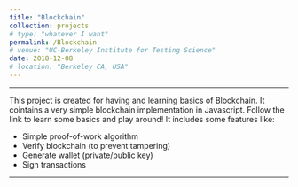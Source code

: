 ```yaml
---
title: "Blockchain"
collection: projects
# type: "whatever I want"
permalink: /Blockchain
# venue: "UC-Berkeley Institute for Testing Science"
date: 2018-12-08
# location: "Berkeley CA, USA"
---
```

---
This project is  created for having and learning basics of Blockchain. It cointains a very simple blockchain implementation in Javascript. Follow the link to learn some basics and play around! It includes some features like:
* Simple proof-of-work algorithm
* Verify blockchain (to prevent tampering)
* Generate wallet (private/public key)
* Sign transactions 
----